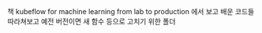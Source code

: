 
책 kubeflow for machine learning from lab to production 에서 보고 배운 코드들 따라쳐보고 예전 버전이면 새 함수 등으로 고치기 위한 폴더